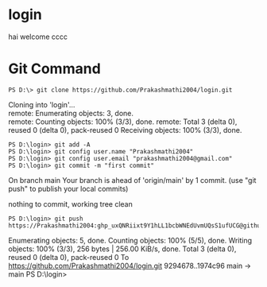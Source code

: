 # login

hai   welcome
  cccc






# Git Command

~~~
PS D:\> git clone https://github.com/Prakashmathi2004/login.git
~~~         
Cloning into 'login'...         
remote: Enumerating objects: 3, done.  
remote: Counting objects: 100% (3/3), done.
remote: Total 3 (delta 0), reused 0 (delta 0), pack-reused 0
Receiving objects: 100% (3/3), done.

~~~
PS D:\login> git add -A
PS D:\login> git config user.name "Prakashmathi2004"         
PS D:\login> git config user.email "prakashmathi2004@gmail.com"         
PS D:\login> git commit -m "first commit"

~~~

On branch main
Your branch is ahead of 'origin/main' by 1 commit.
  (use "git push" to publish your local commits)

nothing to commit, working tree clean

~~~
PS D:\login> git push https://Prakashmathi2004: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@github.com/Prakashmathi2004/login.git
~~~

Enumerating objects: 5, done.
Counting objects: 100% (5/5), done.
Writing objects: 100% (3/3), 256 bytes | 256.00 KiB/s, done.
Total 3 (delta 0), reused 0 (delta 0), pack-reused 0
To https://github.com/Prakashmathi2004/login.git
   9294678..1974c96  main -> main
PS D:\login> 
